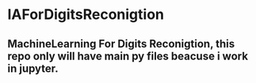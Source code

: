 # IAForDigitsReconigtion
## MachineLearning For Digits Reconigtion, this repo only will have main py files beacuse i work in jupyter.
